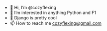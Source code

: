 - 👋 Hi, I’m @cozyflexing
- 👀 I’m interested in anything Python and F1
- 🌱 Django is pretty cool
- 📫 How to reach me cozyflexing@gmail.com
